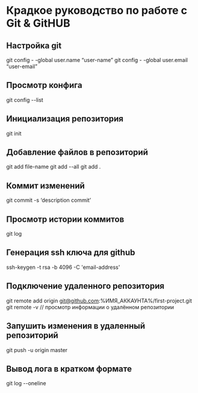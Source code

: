 # Крадкое руководство по работе с Git & GitHUB

## Настройка git

git config  - -global user.name “user-name”
git config  - -global user.email “user-email”

## Просмотр конфига

git config --list

## Инициализация репозитория

git init

## Добавление файлов в репозиторий

git add file-name
git add  --all
git add .
 
## Коммит изменений

git commit -s ‘description commit’

## Просмотр истории коммитов

git log

## Генерация ssh ключа для github

ssh-keygen -t rsa -b 4096 -C 'email-address'

## Подключение удаленного репозитория

 git remote add origin git@github.com:%ИМЯ_АККАУНТА%/first-project.git
 git remote -v // просмотр информации о удалённом репозитории

## Запушить изменения в удаленный репозиторий

 git push -u origin master


## Вывод лога в кратком формате 

git log --oneline
